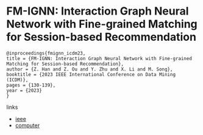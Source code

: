 # FM-IGNN: Interaction Graph Neural Network with Fine-grained Matching for Session-based Recommendation

```
@inproceedings{fmignn_icdm23,
title = {FM-IGNN: Interaction Graph Neural Network with Fine-grained Matching for Session-based Recommendation},
author = {Z. Han and Z. Ou and Y. Zhu and X. Li and M. Song},
booktitle = {2023 IEEE International Conference on Data Mining (ICDM)},
pages = {130-139},
year = {2023}
}
```

links
- [ieee](https://doi.org/10.1109/ICDM58522.2023.00022)
- [computer](https://doi.ieeecomputersociety.org/10.1109/ICDM58522.2023.00022)
